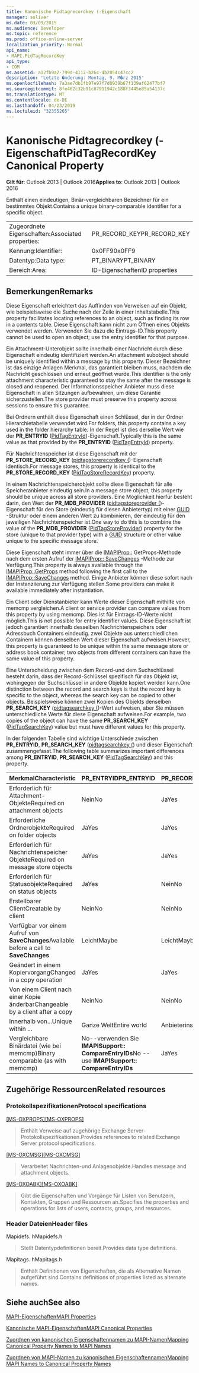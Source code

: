 ```yaml
---
title: Kanonische Pidtagrecordkey (-Eigenschaft
manager: soliver
ms.date: 03/09/2015
ms.audience: Developer
ms.topic: reference
ms.prod: office-online-server
localization_priority: Normal
api_name:
- MAPI.PidTagRecordKey
api_type:
- COM
ms.assetid: a12fb9a2-799d-4112-b26c-4b2854c47cc2
description: 'Letzte �nderung: Montag, 9. M�rz 2015'
ms.openlocfilehash: 7a3ae7db1fb97e97f7d0939b67f139af62477bf7
ms.sourcegitcommit: 8fe462c32b91c87911942c188f3445e85a54137c
ms.translationtype: MT
ms.contentlocale: de-DE
ms.lasthandoff: 04/23/2019
ms.locfileid: "32355265"
---
```

# <a name="pidtagrecordkey-canonical-property"></a><span data-ttu-id="18df9-103">Kanonische Pidtagrecordkey (-Eigenschaft</span><span class="sxs-lookup"><span data-stu-id="18df9-103">PidTagRecordKey Canonical Property</span></span>

  
  
<span data-ttu-id="18df9-104">**Gilt für**: Outlook 2013 | Outlook 2016</span><span class="sxs-lookup"><span data-stu-id="18df9-104">**Applies to**: Outlook 2013 | Outlook 2016</span></span> 
  
<span data-ttu-id="18df9-105">Enthält einen eindeutigen, Binär-vergleichbaren Bezeichner für ein bestimmtes Objekt.</span><span class="sxs-lookup"><span data-stu-id="18df9-105">Contains a unique binary-comparable identifier for a specific object.</span></span>
  
|||
|:-----|:-----|
|<span data-ttu-id="18df9-106">Zugeordnete Eigenschaften:</span><span class="sxs-lookup"><span data-stu-id="18df9-106">Associated properties:</span></span>  <br/> |<span data-ttu-id="18df9-107">PR_RECORD_KEY</span><span class="sxs-lookup"><span data-stu-id="18df9-107">PR_RECORD_KEY</span></span>  <br/> |
|<span data-ttu-id="18df9-108">Kennung:</span><span class="sxs-lookup"><span data-stu-id="18df9-108">Identifier:</span></span>  <br/> |<span data-ttu-id="18df9-109">0x0FF9</span><span class="sxs-lookup"><span data-stu-id="18df9-109">0x0FF9</span></span>  <br/> |
|<span data-ttu-id="18df9-110">Datentyp:</span><span class="sxs-lookup"><span data-stu-id="18df9-110">Data type:</span></span>  <br/> |<span data-ttu-id="18df9-111">PT_BINARY</span><span class="sxs-lookup"><span data-stu-id="18df9-111">PT_BINARY</span></span>  <br/> |
|<span data-ttu-id="18df9-112">Bereich:</span><span class="sxs-lookup"><span data-stu-id="18df9-112">Area:</span></span>  <br/> |<span data-ttu-id="18df9-113">ID-Eigenschaften</span><span class="sxs-lookup"><span data-stu-id="18df9-113">ID properties</span></span>  <br/> |
   
## <a name="remarks"></a><span data-ttu-id="18df9-114">Bemerkungen</span><span class="sxs-lookup"><span data-stu-id="18df9-114">Remarks</span></span>

<span data-ttu-id="18df9-115">Diese Eigenschaft erleichtert das Auffinden von Verweisen auf ein Objekt, wie beispielsweise die Suche nach der Zeile in einer Inhaltstabelle.</span><span class="sxs-lookup"><span data-stu-id="18df9-115">This property facilitates locating references to an object, such as finding its row in a contents table.</span></span> <span data-ttu-id="18df9-116">Diese Eigenschaft kann nicht zum Öffnen eines Objekts verwendet werden. Verwenden Sie dazu die Eintrags-ID.</span><span class="sxs-lookup"><span data-stu-id="18df9-116">This property cannot be used to open an object; use the entry identifier for that purpose.</span></span>
  
<span data-ttu-id="18df9-117">Ein Attachment-Unterobjekt sollte innerhalb einer Nachricht durch diese Eigenschaft eindeutig identifiziert werden.</span><span class="sxs-lookup"><span data-stu-id="18df9-117">An attachment subobject should be uniquely identified within a message by this property.</span></span> <span data-ttu-id="18df9-118">Dieser Bezeichner ist das einzige Anlagen Merkmal, das garantiert bleiben muss, nachdem die Nachricht geschlossen und erneut geöffnet wurde.</span><span class="sxs-lookup"><span data-stu-id="18df9-118">This identifier is the only attachment characteristic guaranteed to stay the same after the message is closed and reopened.</span></span> <span data-ttu-id="18df9-119">Der Informationsspeicher Anbieter muss diese Eigenschaft in allen Sitzungen aufbewahren, um diese Garantie sicherzustellen.</span><span class="sxs-lookup"><span data-stu-id="18df9-119">The store provider must preserve this property across sessions to ensure this guarantee.</span></span>
  
<span data-ttu-id="18df9-120">Bei Ordnern enthält diese Eigenschaft einen Schlüssel, der in der Ordner Hierarchietabelle verwendet wird.</span><span class="sxs-lookup"><span data-stu-id="18df9-120">For folders, this property contains a key used in the folder hierarchy table.</span></span> <span data-ttu-id="18df9-121">In der Regel ist dies derselbe Wert wie der **PR_ENTRYID** ([PidTagEntryId](pidtagentryid-canonical-property.md))-Eigenschaft.</span><span class="sxs-lookup"><span data-stu-id="18df9-121">Typically this is the same value as that provided by the **PR_ENTRYID** ([PidTagEntryId](pidtagentryid-canonical-property.md)) property.</span></span>
  
<span data-ttu-id="18df9-122">Für Nachrichtenspeicher ist diese Eigenschaft mit der **PR_STORE_RECORD_KEY** ([pidtagstorerecordkey (](pidtagstorerecordkey-canonical-property.md))-Eigenschaft identisch.</span><span class="sxs-lookup"><span data-stu-id="18df9-122">For message stores, this property is identical to the **PR_STORE_RECORD_KEY** ([PidTagStoreRecordKey](pidtagstorerecordkey-canonical-property.md)) property.</span></span>
  
<span data-ttu-id="18df9-123">In einem Nachrichtenspeicherobjekt sollte diese Eigenschaft für alle Speicheranbieter eindeutig sein.</span><span class="sxs-lookup"><span data-stu-id="18df9-123">In a message store object, this property should be unique across all store providers.</span></span> <span data-ttu-id="18df9-124">Eine Möglichkeit hierfür besteht darin, den Wert der **PR_MDB_PROVIDER** ([pidtagstoreprovider (](pidtagstoreprovider-canonical-property.md))-Eigenschaft für den Store (eindeutig für diesen Anbietertyp) mit einer [GUID](guid.md) -Struktur oder einem anderen Wert zu kombinieren, der eindeutig für den jeweiligen Nachrichtenspeicher ist.</span><span class="sxs-lookup"><span data-stu-id="18df9-124">One way to do this is to combine the value of the **PR_MDB_PROVIDER** ([PidTagStoreProvider](pidtagstoreprovider-canonical-property.md)) property for the store (unique to that provider type) with a [GUID](guid.md) structure or other value unique to the specific message store.</span></span> 
  
<span data-ttu-id="18df9-125">Diese Eigenschaft steht immer über die [IMAPIProp::](imapiprop-getprops.md) GetProps-Methode nach dem ersten Aufruf der [IMAPIProp:: SaveChanges](imapiprop-savechanges.md) -Methode zur Verfügung.</span><span class="sxs-lookup"><span data-stu-id="18df9-125">This property is always available through the [IMAPIProp::GetProps](imapiprop-getprops.md) method following the first call to the [IMAPIProp::SaveChanges](imapiprop-savechanges.md) method.</span></span> <span data-ttu-id="18df9-126">Einige Anbieter können diese sofort nach der Instanziierung zur Verfügung stellen.</span><span class="sxs-lookup"><span data-stu-id="18df9-126">Some providers can make it available immediately after instantiation.</span></span> 
  
<span data-ttu-id="18df9-127">Ein Client oder Dienstanbieter kann Werte dieser Eigenschaft mithilfe von memcmp vergleichen.</span><span class="sxs-lookup"><span data-stu-id="18df9-127">A client or service provider can compare values from this property by using memcmp.</span></span> <span data-ttu-id="18df9-128">Dies ist für Eintrags-ID-Werte nicht möglich.</span><span class="sxs-lookup"><span data-stu-id="18df9-128">This is not possible for entry identifier values.</span></span> <span data-ttu-id="18df9-129">Diese Eigenschaft ist jedoch garantiert innerhalb desselben Nachrichtenspeichers oder Adressbuch Containers eindeutig. zwei Objekte aus unterschiedlichen Containern können denselben Wert dieser Eigenschaft aufweisen.</span><span class="sxs-lookup"><span data-stu-id="18df9-129">However, this property is guaranteed to be unique within the same message store or address book container; two objects from different containers can have the same value of this property.</span></span>
  
<span data-ttu-id="18df9-130">Eine Unterscheidung zwischen dem Record-und dem Suchschlüssel besteht darin, dass der Record-Schlüssel spezifisch für das Objekt ist, wohingegen der Suchschlüssel in andere Objekte kopiert werden kann.</span><span class="sxs-lookup"><span data-stu-id="18df9-130">One distinction between the record and search keys is that the record key is specific to the object, whereas the search key can be copied to other objects.</span></span> <span data-ttu-id="18df9-131">Beispielsweise können zwei Kopien des Objekts denselben **PR_SEARCH_KEY** ([pidtagsearchkey (](pidtagsearchkey-canonical-property.md))-Wert aufweisen, aber Sie müssen unterschiedliche Werte für diese Eigenschaft aufweisen.</span><span class="sxs-lookup"><span data-stu-id="18df9-131">For example, two copies of the object can have the same **PR_SEARCH_KEY** ([PidTagSearchKey](pidtagsearchkey-canonical-property.md)) value but must have different values for this property.</span></span>
  
<span data-ttu-id="18df9-132">In der folgenden Tabelle sind wichtige Unterschiede zwischen **PR_ENTRYID**, **PR_SEARCH_KEY** ([pidtagsearchkey (](pidtagsearchkey-canonical-property.md)) und dieser Eigenschaft zusammengefasst.</span><span class="sxs-lookup"><span data-stu-id="18df9-132">The following table summarizes important differences among **PR_ENTRYID**, **PR_SEARCH_KEY** ([PidTagSearchKey](pidtagsearchkey-canonical-property.md)) and this property.</span></span> 
  
|<span data-ttu-id="18df9-133">**Merkmal**</span><span class="sxs-lookup"><span data-stu-id="18df9-133">**Characteristic**</span></span>|<span data-ttu-id="18df9-134">**PR_ENTRYID**</span><span class="sxs-lookup"><span data-stu-id="18df9-134">**PR_ENTRYID**</span></span>|<span data-ttu-id="18df9-135">**PR_RECORD_KEY**</span><span class="sxs-lookup"><span data-stu-id="18df9-135">**PR_RECORD_KEY**</span></span>|<span data-ttu-id="18df9-136">**PR_SEARCH_KEY**</span><span class="sxs-lookup"><span data-stu-id="18df9-136">**PR_SEARCH_KEY**</span></span>|
|:-----|:-----|:-----|:-----|
|<span data-ttu-id="18df9-137">Erforderlich für Attachment-Objekte</span><span class="sxs-lookup"><span data-stu-id="18df9-137">Required on attachment objects</span></span>  <br/> |<span data-ttu-id="18df9-138">Nein</span><span class="sxs-lookup"><span data-stu-id="18df9-138">No</span></span>  <br/> |<span data-ttu-id="18df9-139">Ja</span><span class="sxs-lookup"><span data-stu-id="18df9-139">Yes</span></span>  <br/> |<span data-ttu-id="18df9-140">Nein</span><span class="sxs-lookup"><span data-stu-id="18df9-140">No</span></span>  <br/> |
|<span data-ttu-id="18df9-141">Erforderliche Ordnerobjekte</span><span class="sxs-lookup"><span data-stu-id="18df9-141">Required on folder objects</span></span>  <br/> |<span data-ttu-id="18df9-142">Ja</span><span class="sxs-lookup"><span data-stu-id="18df9-142">Yes</span></span>  <br/> |<span data-ttu-id="18df9-143">Ja</span><span class="sxs-lookup"><span data-stu-id="18df9-143">Yes</span></span>  <br/> |<span data-ttu-id="18df9-144">Nein</span><span class="sxs-lookup"><span data-stu-id="18df9-144">No</span></span>  <br/> |
|<span data-ttu-id="18df9-145">Erforderlich für Nachrichtenspeicher Objekte</span><span class="sxs-lookup"><span data-stu-id="18df9-145">Required on message store objects</span></span>  <br/> |<span data-ttu-id="18df9-146">Ja</span><span class="sxs-lookup"><span data-stu-id="18df9-146">Yes</span></span>  <br/> |<span data-ttu-id="18df9-147">Ja</span><span class="sxs-lookup"><span data-stu-id="18df9-147">Yes</span></span>  <br/> |<span data-ttu-id="18df9-148">Nein</span><span class="sxs-lookup"><span data-stu-id="18df9-148">No</span></span>  <br/> |
|<span data-ttu-id="18df9-149">Erforderlich für Statusobjekte</span><span class="sxs-lookup"><span data-stu-id="18df9-149">Required on status objects</span></span>  <br/> |<span data-ttu-id="18df9-150">Ja</span><span class="sxs-lookup"><span data-stu-id="18df9-150">Yes</span></span>  <br/> |<span data-ttu-id="18df9-151">Nein</span><span class="sxs-lookup"><span data-stu-id="18df9-151">No</span></span>  <br/> |<span data-ttu-id="18df9-152">Nein</span><span class="sxs-lookup"><span data-stu-id="18df9-152">No</span></span>  <br/> |
|<span data-ttu-id="18df9-153">Erstellbarer Client</span><span class="sxs-lookup"><span data-stu-id="18df9-153">Creatable by client</span></span>  <br/> |<span data-ttu-id="18df9-154">Nein</span><span class="sxs-lookup"><span data-stu-id="18df9-154">No</span></span>  <br/> |<span data-ttu-id="18df9-155">Nein</span><span class="sxs-lookup"><span data-stu-id="18df9-155">No</span></span>  <br/> |<span data-ttu-id="18df9-156">Ja</span><span class="sxs-lookup"><span data-stu-id="18df9-156">Yes</span></span>  <br/> |
|<span data-ttu-id="18df9-157">Verfügbar vor einem Aufruf von **SaveChanges**</span><span class="sxs-lookup"><span data-stu-id="18df9-157">Available before a call to **SaveChanges**</span></span> <br/> |<span data-ttu-id="18df9-158">Leicht</span><span class="sxs-lookup"><span data-stu-id="18df9-158">Maybe</span></span>  <br/> |<span data-ttu-id="18df9-159">Leicht</span><span class="sxs-lookup"><span data-stu-id="18df9-159">Maybe</span></span>  <br/> |<span data-ttu-id="18df9-160">Nachrichten ja andere vielleicht</span><span class="sxs-lookup"><span data-stu-id="18df9-160">Messages Yes Others Maybe</span></span>  <br/> |
|<span data-ttu-id="18df9-161">Geändert in einem Kopiervorgang</span><span class="sxs-lookup"><span data-stu-id="18df9-161">Changed in a copy operation</span></span>  <br/> |<span data-ttu-id="18df9-162">Ja</span><span class="sxs-lookup"><span data-stu-id="18df9-162">Yes</span></span>  <br/> |<span data-ttu-id="18df9-163">Ja</span><span class="sxs-lookup"><span data-stu-id="18df9-163">Yes</span></span>  <br/> |<span data-ttu-id="18df9-164">Nein</span><span class="sxs-lookup"><span data-stu-id="18df9-164">No</span></span>  <br/> |
|<span data-ttu-id="18df9-165">Von einem Client nach einer Kopie änderbar</span><span class="sxs-lookup"><span data-stu-id="18df9-165">Changeable by a client after a copy</span></span>  <br/> |<span data-ttu-id="18df9-166">Nein</span><span class="sxs-lookup"><span data-stu-id="18df9-166">No</span></span>  <br/> |<span data-ttu-id="18df9-167">Nein</span><span class="sxs-lookup"><span data-stu-id="18df9-167">No</span></span>  <br/> |<span data-ttu-id="18df9-168">Ja</span><span class="sxs-lookup"><span data-stu-id="18df9-168">Yes</span></span>  <br/> |
|<span data-ttu-id="18df9-169">Innerhalb von...</span><span class="sxs-lookup"><span data-stu-id="18df9-169">Unique within ...</span></span>  <br/> |<span data-ttu-id="18df9-170">Ganze Welt</span><span class="sxs-lookup"><span data-stu-id="18df9-170">Entire world</span></span>  <br/> |<span data-ttu-id="18df9-171">Anbieterinstanz</span><span class="sxs-lookup"><span data-stu-id="18df9-171">Provider instance</span></span>  <br/> |<span data-ttu-id="18df9-172">Ganze Welt</span><span class="sxs-lookup"><span data-stu-id="18df9-172">Entire world</span></span>  <br/> |
|<span data-ttu-id="18df9-173">Vergleichbare Binärdatei (wie bei memcmp)</span><span class="sxs-lookup"><span data-stu-id="18df9-173">Binary comparable (as with memcmp)</span></span>  <br/> |<span data-ttu-id="18df9-174">No--verwenden Sie **IMAPISupport:: CompareEntryIDs**</span><span class="sxs-lookup"><span data-stu-id="18df9-174">No -- use **IMAPISupport:: CompareEntryIDs**</span></span> <br/> |<span data-ttu-id="18df9-175">Ja</span><span class="sxs-lookup"><span data-stu-id="18df9-175">Yes</span></span>  <br/> |<span data-ttu-id="18df9-176">Ja</span><span class="sxs-lookup"><span data-stu-id="18df9-176">Yes</span></span>  <br/> |
   
## <a name="related-resources"></a><span data-ttu-id="18df9-177">Zugehörige Ressourcen</span><span class="sxs-lookup"><span data-stu-id="18df9-177">Related resources</span></span>

### <a name="protocol-specifications"></a><span data-ttu-id="18df9-178">Protokollspezifikationen</span><span class="sxs-lookup"><span data-stu-id="18df9-178">Protocol specifications</span></span>

<span data-ttu-id="18df9-179">[[MS-OXPROPS]](https://msdn.microsoft.com/library/f6ab1613-aefe-447d-a49c-18217230b148%28Office.15%29.aspx)</span><span class="sxs-lookup"><span data-stu-id="18df9-179">[[MS-OXPROPS]](https://msdn.microsoft.com/library/f6ab1613-aefe-447d-a49c-18217230b148%28Office.15%29.aspx)</span></span>
  
> <span data-ttu-id="18df9-180">Enthält Verweise auf zugehörige Exchange Server-Protokollspezifikationen.</span><span class="sxs-lookup"><span data-stu-id="18df9-180">Provides references to related Exchange Server protocol specifications.</span></span>
    
<span data-ttu-id="18df9-181">[[MS-OXCMSG]](https://msdn.microsoft.com/library/7fd7ec40-deec-4c06-9493-1bc06b349682%28Office.15%29.aspx)</span><span class="sxs-lookup"><span data-stu-id="18df9-181">[[MS-OXCMSG]](https://msdn.microsoft.com/library/7fd7ec40-deec-4c06-9493-1bc06b349682%28Office.15%29.aspx)</span></span>
  
> <span data-ttu-id="18df9-182">Verarbeitet Nachrichten-und Anlagenobjekte.</span><span class="sxs-lookup"><span data-stu-id="18df9-182">Handles message and attachment objects.</span></span>
    
<span data-ttu-id="18df9-183">[[MS-OXOABK]](https://msdn.microsoft.com/library/f4cf9b4c-9232-4506-9e71-2270de217614%28Office.15%29.aspx)</span><span class="sxs-lookup"><span data-stu-id="18df9-183">[[MS-OXOABK]](https://msdn.microsoft.com/library/f4cf9b4c-9232-4506-9e71-2270de217614%28Office.15%29.aspx)</span></span>
  
> <span data-ttu-id="18df9-184">Gibt die Eigenschaften und Vorgänge für Listen von Benutzern, Kontakten, Gruppen und Ressourcen an.</span><span class="sxs-lookup"><span data-stu-id="18df9-184">Specifies the properties and operations for lists of users, contacts, groups, and resources.</span></span>
    
### <a name="header-files"></a><span data-ttu-id="18df9-185">Header Dateien</span><span class="sxs-lookup"><span data-stu-id="18df9-185">Header files</span></span>

<span data-ttu-id="18df9-186">Mapidefs. h</span><span class="sxs-lookup"><span data-stu-id="18df9-186">Mapidefs.h</span></span>
  
> <span data-ttu-id="18df9-187">Stellt Datentypdefinitionen bereit.</span><span class="sxs-lookup"><span data-stu-id="18df9-187">Provides data type definitions.</span></span>
    
<span data-ttu-id="18df9-188">Mapitags. h</span><span class="sxs-lookup"><span data-stu-id="18df9-188">Mapitags.h</span></span>
  
> <span data-ttu-id="18df9-189">Enthält Definitionen von Eigenschaften, die als Alternative Namen aufgeführt sind.</span><span class="sxs-lookup"><span data-stu-id="18df9-189">Contains definitions of properties listed as alternate names.</span></span>
    
## <a name="see-also"></a><span data-ttu-id="18df9-190">Siehe auch</span><span class="sxs-lookup"><span data-stu-id="18df9-190">See also</span></span>



[<span data-ttu-id="18df9-191">MAPI-Eigenschaften</span><span class="sxs-lookup"><span data-stu-id="18df9-191">MAPI Properties</span></span>](mapi-properties.md)
  
[<span data-ttu-id="18df9-192">Kanonische MAPI-Eigenschaften</span><span class="sxs-lookup"><span data-stu-id="18df9-192">MAPI Canonical Properties</span></span>](mapi-canonical-properties.md)
  
[<span data-ttu-id="18df9-193">Zuordnen von kanonischen Eigenschaftennamen zu MAPI-Namen</span><span class="sxs-lookup"><span data-stu-id="18df9-193">Mapping Canonical Property Names to MAPI Names</span></span>](mapping-canonical-property-names-to-mapi-names.md)
  
[<span data-ttu-id="18df9-194">Zuordnen von MAPI-Namen zu kanonischen Eigenschaftennamen</span><span class="sxs-lookup"><span data-stu-id="18df9-194">Mapping MAPI Names to Canonical Property Names</span></span>](mapping-mapi-names-to-canonical-property-names.md)

